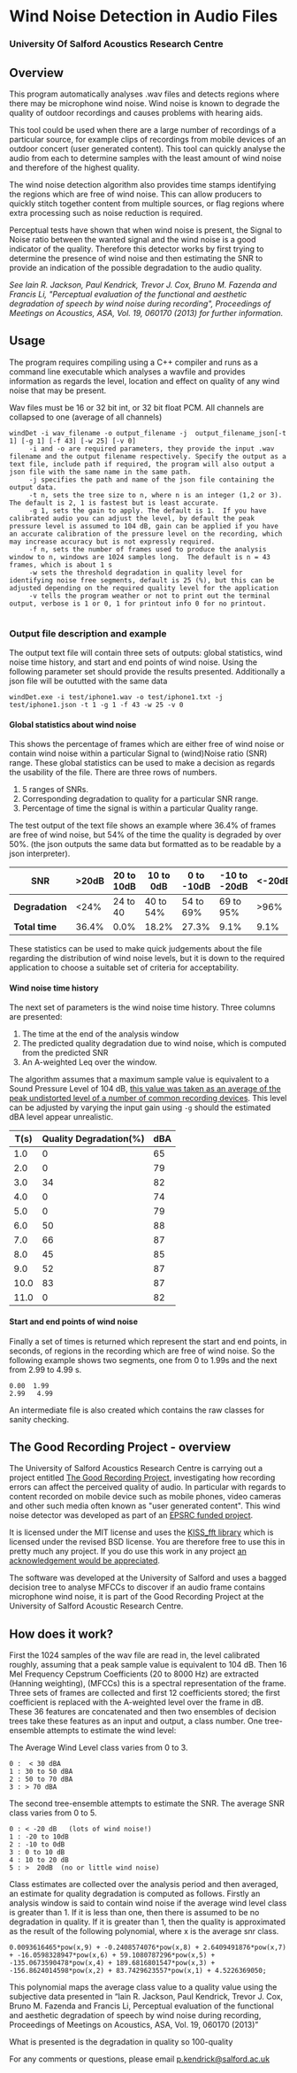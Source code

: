 # Wind Noise Detection in Audio Files
### University Of Salford Acoustics Research Centre

## Overview

This program automatically analyses .wav files and detects regions where there may be microphone wind noise.  Wind noise is known to degrade the quality of outdoor recordings and causes problems with hearing aids.  

This tool could be used when there are a large number of recordings of a particular source, for example clips of recordings from mobile devices of an outdoor concert (user generated content).  This tool can quickly analyse the audio from each to determine samples with the least amount of wind noise and therefore of the highest quality.

The wind noise detection algorithm also provides time stamps identifying the regions which are free of wind noise.  This can allow producers to quickly stitch together content from multiple sources, or flag regions where extra processing such as noise reduction is required.

Perceptual tests have shown that when wind noise is present, the Signal to Noise ratio between the wanted signal and the wind noise is a good indicator of the quality.  Therefore this detector works by first trying to determine the presence of wind noise and then estimating the SNR to provide an indication of the possible degradation to the audio quality.

_See Iain R. Jackson, Paul Kendrick, Trevor J. Cox, Bruno M. Fazenda and Francis Li, "Perceptual evaluation of the functional and aesthetic degradation of speech by wind noise during recording", Proceedings of Meetings on Acoustics, ASA, Vol. 19, 060170 (2013) for further information._


## Usage

The program requires compiling using a C++ compiler and runs as a command line executable which analyses a wavfile and provides information as regards the level, location and effect on quality of any wind noise that may be present.

Wav files must be 16 or 32 bit int, or 32 bit float PCM. All channels are collapsed to one (average of all channels)

```
windDet -i wav_filename -o output_filename -j  output_filename_json[-t 1] [-g 1] [-f 43] [-w 25] [-v 0]
     -i and -o are required parameters, they provide the input .wav filename and the output filename respectively. Specify the output as a text file, include path if required, the program will also output a json file with the same name in the same path.
	 -j specifies the path and name of the json file containing the output data.
     -t n, sets the tree size to n, where n is an integer (1,2 or 3). The default is 2, 1 is fastest but is least accurate.
     -g 1, sets the gain to apply. The default is 1.  If you have calibrated audio you can adjust the level, by default the peak pressure level is assumed to 104 dB, gain can be applied if you have an accurate calibration of the pressure level on the recording, which may increase accuracy but is not expressly required.
     -f n, sets the number of frames used to produce the analysis window to n, windows are 1024 samples long.  The default is n = 43 frames, which is about 1 s
	 -w sets the threshold degradation in quality level for identifying noise free segments, default is 25 (%), but this can be adjusted depending on the required quality level for the application
	 -v tells the program weather or not to print out the terminal output, verbose is 1 or 0, 1 for printout info 0 for no printout.
   
```
   
### Output file description and example

The output text file will contain three sets of outputs: global statistics, wind noise time history, and start and end points of wind noise. Using the following parameter set should provide the results presented.  Additionally a json file will be oututted with the same data


```
windDet.exe -i test/iphone1.wav -o test/iphone1.txt -j test/iphone1.json -t 1 -g 1 -f 43 -w 25 -v 0
```

#### Global statistics about  wind noise

This shows the percentage  of frames which are either free of wind noise or contain wind noise within a particular Signal to (wind)Noise ratio (SNR) range.  These global statistics can be used to make a decision as regards the usability of the file.  There are three rows of numbers. 

 1. 5 ranges of SNRs. 
 2. Corresponding degradation to quality for a particular SNR range.
 3. Percentage of time the signal is within a particular Quality range.
 
The test output of the text file shows an example where 36.4% of frames are free of wind noise, but 54% of the time the quality is degraded by over 50%.  (the json outputs the same data but formatted as to be readable by a json interpreter).


| SNR | >20dB | 20 to 10dB   | 10 to 0dB   | 0 to -10dB | -10 to -20dB   | <-20dB |
|--- | ----- | ---        | ---        | ---        | ---          | ---    |
| **Degradation** | <24%  | 24 to 40   | 40 to 54%   | 54 to 69%    | 69 to 95%  | >96%   |
| **Total time** | 36.4%  | 0.0%       | 18.2%       | 27.3%        | 9.1%         |  9.1%   |

These statistics can be used to make quick judgements about the file regarding the distribution of wind noise levels, but it is down to the required application to choose a suitable set of criteria for acceptability.

#### Wind noise time history

The next set of parameters is the wind noise time history.  Three columns are presented: 

 1. The time at the end of the analysis window
 2. The predicted quality degradation due to wind noise, which is computed from  the predicted SNR
 3. An A-weighted Leq over the window.  
    
The algorithm assumes that a maximum sample value is equivalent to a Sound Pressure Level of 104 dB, [this value was taken as an average of the peak undistorted level of a number of common recording devices](http://usir.salford.ac.uk/29371/1/Distortion_of_Portable_Audio_Devices.pdf). This level can be adjusted by varying the input gain using `-g` should the estimated dBA level appear unrealistic.


| T(s)  | Quality Degradation(%)  | dBA |
| ----- | -------------------------- | --- |
| 1.0 | 0           |  65 |
| 2.0 | 0           |  79 |
| 3.0 | 34            |  82 |
| 4.0 | 0           |  74 |
| 5.0 | 0           |  79 |
| 6.0 | 50            |  88 |
| 7.0 | 66            |  87 |
| 8.0 | 45            |  85 |
| 9.0 | 52            |  87 |
|10.0 | 83            |  87 |
|11.0 | 0           |  82 |

#### Start and end points of wind noise

Finally a set of times is returned which represent the start and end points, in seconds, of regions in the recording which are free of wind noise.  So the following example shows two segments, one from 0 to 1.99s and the next from 2.99 to 4.99 s.

```
0.00  1.99
2.99   4.99
```

An intermediate file is also created which contains the raw classes for sanity checking.

## The Good Recording Project - overview

The University of Salford Acoustics Research Centre is carrying out a project entitled [The Good Recording Project](http://www.goodrecording.net/), investigating how recording errors can affect the perceived quality of audio.  In particular with regards to content recorded on mobile device such as mobile phones, video cameras and other such media often known as "user generated content".  This wind noise detector was developed as part of an [EPSRC funded project](http://gow.epsrc.ac.uk/NGBOViewGrant.aspx?GrantRef=EP/J013013/1).

It is licensed under the MIT license and uses the [KISS_fft library](http://sourceforge.net/projects.kissfft/) which is licensed under the revised BSD license. You are therefore free to use this in pretty much any project.  If you do use this work in any project [an acknowledgement would be appreciated](http://www.salford.ac.uk/computing-science-engineering/subjects/acoustics-audio-and-video).

The software was developed at the University of Salford and uses a bagged decision tree to analyse MFCCs to discover if an audio frame contains microphone wind noise, it is part of the Good Recording Project at the University of Salford Acoustic Research Centre. 


## How does it work?

First the 1024 samples of the wav file are read in, the level calibrated roughly, assuming that a peak sample value is equivalent to 104 dB.  Then 16 Mel Frequency Cepstrum Coefficients (20 to 8000 Hz) are extracted (Hanning weighting), (MFCCs) this is a spectral representation of the frame.  Three sets of frames are collected and first 12 coefficients stored; the first coefficient is replaced with the A-weighted level over the frame in dB.  These 36 features are concatenated and then two ensembles of decision trees take these features as an input and output, a class number.  One tree-ensemble attempts to estimate the wind level:

The Average Wind Level class varies from 0 to 3.

```
0 :  < 30 dBA
1 : 30 to 50 dBA
2 : 50 to 70 dBA
3 : > 70 dBA
```

The second tree-ensemble attempts to estimate the SNR. The average SNR class varies from 0 to 5.

```
0 : < -20 dB   (lots of wind noise!)
1 : -20 to 10dB
2 : -10 to 0dB
3 : 0 to 10 dB
4 : 10 to 20 dB
5 : >  20dB  (no or little wind noise)
```

Class estimates are collected over the analysis period and then averaged, an estimate for quality degradation is computed as follows.  Firstly an analysis window is said to contain wind noise if the average wind level class is greater than 1. If it is less than one, then there is assumed to be no degradation in quality. If it is greater than 1, then the quality is approximated as the result of the following polynomial, where x is the average snr class.

```
0.0093616465*pow(x,9) + -0.2408574076*pow(x,8) + 2.6409491876*pow(x,7) + -16.0598328947*pow(x,6) + 59.1080787296*pow(x,5) + -135.0673590478*pow(x,4) + 189.6816801547*pow(x,3) + -156.8624014598*pow(x,2) + 83.7429623557*pow(x,1) + 4.5226369050;
```

This polynomial maps the average class value to a quality value using the subjective data presented in “Iain R. Jackson, Paul Kendrick, Trevor J. Cox, Bruno M. Fazenda and Francis Li, Perceptual evaluation of the functional and aesthetic degradation of speech by wind noise during recording, Proceedings of Meetings on Acoustics, ASA, Vol. 19, 060170 (2013)”

What is presented is the degradation in quality so 100-quality

For any comments or questions, please email p.kendrick@salford.ac.uk

